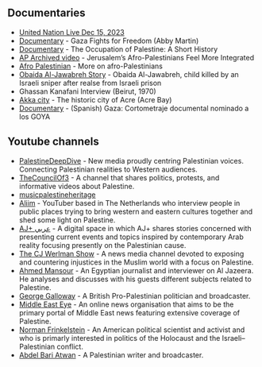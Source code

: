 ## Documentaries
- [United Nation Live Dec 15, 2023](https://www.youtube.com/watch?v=nkYp-95_yqw)
- [Documentary](https://youtu.be/HnZSaKYmP2s) - Gaza Fights for Freedom (Abby Martin)
- [Documentary](https://www.youtube.com/watch?v=cXhqgsZ7ZRc ) - The Occupation of Palestine: A Short History 
- [AP Archived video](https://www.youtube.com/watch?v=aOnL80yhiko) - Jerusalem’s Afro-Palestinians Feel More Integrated 
- [Afro Palestinian](https://www.youtube.com/watch?v=Gl87Vsx1AwI&feature=youtu.be ) - More on afro-Palestinians
- [Obaida Al-Jawabreh Story](https://youtu.be/JjAsFhYOwGc) - Obaida Al-Jawabreh, child killed by an Israeli sniper after realse from Israeli prison 
-  Ghassan Kanafani Interview (Beirut, 1970)  
- [Akka city](https://youtu.be/KZ82Gpxobhc) - The historic city of Acre (Acre Bay)
- [Documentary](https://www.youtube.com/watch?v=57Ss2Zk7Jb4) - (Spanish) Gaza: Cortometraje documental nominado a los GOYA

## Youtube channels
- [PalestineDeepDive](https://www.youtube.com/@PalestineDeepDive) - New media proudly centring Palestinian voices. Connecting Palestinian realities to Western audiences. 
- [TheCouncilOf3](https://www.youtube.com/@TheCouncilOf3) - A channel that shares politics, protests, and informative videos about Palestine.
- [musicpalestineheritage](https://youtube.com/@musicpalestineheritage?feature=shared)
- [Aliim](https://www.youtube.com/@aliim714) - YouTuber based in The Netherlands who interview people in public places trying to bring western and eastern cultures together and shed some light on Palestine.
- [AJ+ عربي](https://www.youtube.com/channel/UCnVGseMUtv2yFNC-dQ2JdSw) - A digital space in which AJ+ shares stories
concerned with presenting current events and topics inspired by contemporary Arab reality focusing presently on the Palestinian cause.
- [The CJ Werlman Show](https://www.youtube.com/results?search_query=The+CJ+Werlman+Show) - A news media channel devoted to exposing and countering injustices in the Muslim world with a focus on Palestine.
- [Ahmed Mansour](https://www.youtube.com/results?search_query=Ahmed+Mansour+channel) - An Egyptian journalist and interviewer on Al Jazeera. He analyses and discusses with his guests different subjects related to Palestine.
- [George Galloway](https://www.youtube.com/results?search_query=george+galloway) - A British Pro-Palestinian politician and broadcaster.
- [Middle East Eye](https://www.youtube.com/results?search_query=Middle+East+Eye) - An online news organisation that aims to be the primary portal of Middle East news featuring extensive coverage of Palestine.
- [Norman Frinkelstein](https://www.youtube.com/results?search_query=Norman+Finkelstein) - An American political scientist and activist and who is primarly interested in politics of the Holocaust and the Israeli–Palestinian conflict.
- [Abdel Bari Atwan](https://www.youtube.com/@abdelbariatwan9183/videos) - A Palestinian writer and broadcaster.

